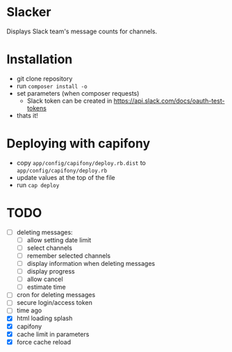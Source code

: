 Slacker
=======
Displays Slack team's message counts for channels.

Installation 
============
- git clone repository
- run `composer install -o`
- set parameters (when composer requests)
    - Slack token can be created in https://api.slack.com/docs/oauth-test-tokens
- thats it!

Deploying with capifony
=======================
- copy `app/config/capifony/deploy.rb.dist` to `app/config/capifony/deploy.rb`
- update values at the top of the file
- run `cap deploy`

TODO
====
- [ ] deleting messages:
    - [ ] allow setting date limit
    - [ ] select channels
    - [ ] remember selected channels
    - [ ] display information when deleting messages
    - [ ] display progress
    - [ ] allow cancel
    - [ ] estimate time
- [ ] cron for deleting messages
- [ ] secure login/access token
- [ ] time ago
- [x] html loading splash
- [x] capifony
- [x] cache limit in parameters
- [x] force cache reload
